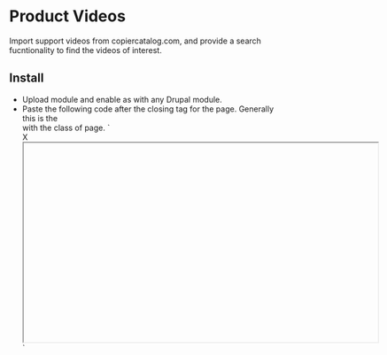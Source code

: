 # Product Videos
Import support videos from copiercatalog.com, and provide a search fucntionality to find the videos of interest.

## Install

* Upload module and enable as with any Drupal module.
* Paste the following code after the closing </div> tag for the page. Generally this is the <div> with the class of page.
  `<div id="product-video-lightbox" class="hide">
    <div id="close-box">X</div>
    <div id="video-frame">
      <iframe src="" height="360" width="640"></iframe>
    </div>
  </div>
  <div id="pvl-overlay" class="hide"></div>`
  
